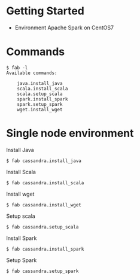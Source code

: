 # Getting Started
 * Environment Apache Spark on CentOS7

# Commands
```
$ fab -l
Available commands:

    java.install_java
    scala.install_scala
    scala.setup_scala
    spark.install_spark
    spark.setup_spark
    wget.install_wget
```

# Single node environment
Install Java
```
$ fab cassandra.install_java
```

Install Scala
```
$ fab cassandra.install_scala
```

Install wget
```
$ fab cassandra.install_wget
```

Setup scala
```
$ fab cassandra.setup_scala
```

Install Spark
```
$ fab cassandra.install_spark
```

Setup Spark
```
$ fab cassandra.setup_spark
```
